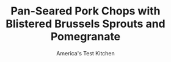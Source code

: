 ---
layout: ../../layouts/MarkdownPostLayout.astro
title: Pan-Seared Pork Chops with Blistered Brussels Sprouts and Pomegranate
author: America's Test Kitchen
pubDate: 2023-03-15
description: "A few flavor powerhouses—pistachios and pomegranate seeds—add a unique blend of flavors to this easy weeknight dinner."
image_url: https://res.cloudinary.com/hksqkdlah/image/upload/ar_1:1,c_fill,dpr_2.0,f_auto,fl_lossy.progressive.strip_profile,g_faces:auto,q_auto:low,w_344/SFS_PanSearedPorkRibChopsBlisteredBrusselsSprouts_13_vwzol7
tags: ["Main Courses","Pork","Vegetables","Weeknight"]
calories: 1981
protein: 46
carbohydrates: 19
fats: 
fiber: 7
ingredients: ["4 (8- to 10-ounce), bone-in pork rib chops ¾ to 1 inch thick, trimmed","1 1/4 teaspoons, table salt, divided","1/2 teaspoon, pepper, divided","1/4 teaspoon, cayenne pepper","2 tablespoons, vegetable oil","1 1/2 pounds, brussels sprouts, trimmed and halved","1/4 cup, water","2 tablespoons, balsamic vinegar","2 teaspoons, lemon juice","2 tablespoons, pistachios, toasted and chopped","2 tablespoons, pomegranate seeds"]
serves: 4
time: "30 minutes"
instructions: ["Pat chops dry with paper towels and sprinkle with ½ teaspoon salt, ¼ teaspoon pepper, and cayenne. Heat oil in 12-inch nonstick skillet over medium-high heat until just smoking. Cook chops, flipping every 2 minutes, until browned on both sides and meat registers 140 degrees, 10 to 12 minutes. Transfer chops to platter and tent with aluminum foil.","Pour off all but 2 tablespoons fat from skillet. Add Brussels sprouts, cut side down; water; and remaining ¾ teaspoon salt to skillet. Reduce heat to medium, cover, and cook until sprouts are bright green and water has evaporated, about 4 minutes. Uncover and continue to cook until Brussels sprouts are well browned on cut side, about 5 minutes longer.","Off heat, stir in vinegar and remaining ¼ teaspoon pepper. Sprinkle Brussels sprouts with lemon juice, pistachios, and pomegranate seeds. Serve with chops."]
nutrition: ["1389 mg Potassium","540 mg Phosphorus","117 mg Calcium","3 mg Iron","94 mg Magnesium","877 mg Sodium","4 mg Zinc","26 g Fat","14 mg Niacin (B3)","12 g Monounsaturated","4 g Polyunsaturated","1 mg Thiamin (B1)","146 mg Vitamin C","132 mg Cholesterol","6 g Saturated","7 g Fiber","108 µg Folate (food)","6 g Sugars","302 µg Vitamin K","307 g Water","19 g Carbs","108 µg Folate equivalent (total)","46 g Protein","3 mg Vitamin E","1 µg Vitamin B12","1 mg Vitamin B6","71 µg Vitamin A","495 kcal Energy","1981 calories"]
notes: "For spicier pork chops, increase the cayenne to ¾ teaspoon."
---